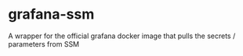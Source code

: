 # grafana-ssm
A wrapper for the official grafana docker image that pulls the secrets / parameters from SSM